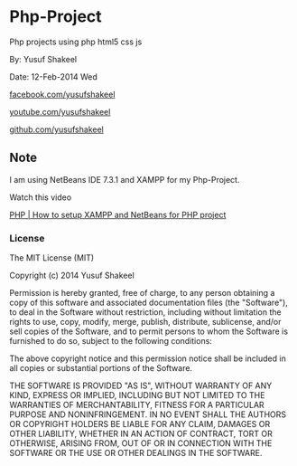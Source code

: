 Php-Project
===========

Php projects using php html5 css js

By: Yusuf Shakeel

Date: 12-Feb-2014 Wed

[facebook.com/yusufshakeel](https://www.facebook.com/yusufshakeel)

[youtube.com/yusufshakeel](https://www.youtube.com/yusufshakeel)

[github.com/yusufshakeel](https://www.github.com/yusufshakeel)


Note
----

I am using NetBeans IDE 7.3.1 and XAMPP for my Php-Project.

Watch this video

[PHP | How to setup XAMPP and NetBeans for PHP project](http://www.youtube.com/watch?v=AY5qm8XnbkY&list=PLG6ePePp5vvZw0YAy9yWHAAjvWM-vFrki&feature=c4-overview-vl)


### License

The MIT License (MIT)

Copyright (c) 2014 Yusuf Shakeel

Permission is hereby granted, free of charge, to any person obtaining a copy of
this software and associated documentation files (the "Software"), to deal in
the Software without restriction, including without limitation the rights to
use, copy, modify, merge, publish, distribute, sublicense, and/or sell copies of
the Software, and to permit persons to whom the Software is furnished to do so,
subject to the following conditions:

The above copyright notice and this permission notice shall be included in all
copies or substantial portions of the Software.

THE SOFTWARE IS PROVIDED "AS IS", WITHOUT WARRANTY OF ANY KIND, EXPRESS OR
IMPLIED, INCLUDING BUT NOT LIMITED TO THE WARRANTIES OF MERCHANTABILITY, FITNESS
FOR A PARTICULAR PURPOSE AND NONINFRINGEMENT. IN NO EVENT SHALL THE AUTHORS OR
COPYRIGHT HOLDERS BE LIABLE FOR ANY CLAIM, DAMAGES OR OTHER LIABILITY, WHETHER
IN AN ACTION OF CONTRACT, TORT OR OTHERWISE, ARISING FROM, OUT OF OR IN
CONNECTION WITH THE SOFTWARE OR THE USE OR OTHER DEALINGS IN THE SOFTWARE.
